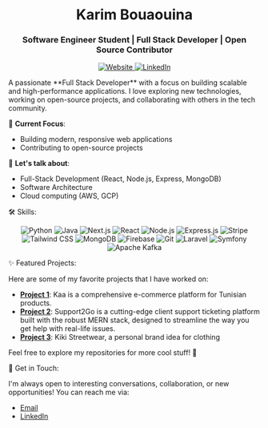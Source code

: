 <h1 align="center">Karim Bouaouina</h1>
<h3 align="center">Software Engineer Student | Full Stack Developer | Open Source Contributor</h3>
<p align="center">
  <a href="https://karim-bouaouina.vercel.app" target="_blank">
    <img src="https://img.shields.io/badge/Website-32CD32?style=flat-square&logo=Google-Chrome&logoColor=white" alt="Website">
  </a>
  <a href="https://www.linkedin.com/in/karim-bouaouina/" target="_blank">
    <img src="https://img.shields.io/badge/LinkedIn-0A66C2?style=flat-square&logo=LinkedIn&logoColor=white" alt="LinkedIn">
  </a>
</p>
A passionate **Full Stack Developer** with a focus on building scalable and high-performance applications. I love exploring new technologies, working on open-source projects, and collaborating with others in the tech community.

🔭 **Current Focus**:  
- Building modern, responsive web applications  
- Contributing to open-source projects  

💬 **Let's talk about**:  
- Full-Stack Development (React, Node.js, Express, MongoDB)  
- Software Architecture  
- Cloud computing (AWS, GCP)  

🛠️ Skills:

<p align="center">
  <!-- Python -->
  <img src="https://img.shields.io/badge/Python-3776AB?style=for-the-badge&logo=python&logoColor=white" alt="Python">
  <!-- Java -->
  <img src="https://img.shields.io/badge/Java-007396?style=for-the-badge&logo=java&logoColor=white" alt="Java">
  <!-- Next.js -->
  <img src="https://img.shields.io/badge/Next.js-000000?style=for-the-badge&logo=next.js&logoColor=white" alt="Next.js">
  <!-- React -->
  <img src="https://img.shields.io/badge/React-20232A?style=for-the-badge&logo=react&logoColor=61DAFB" alt="React">
  <!-- Node.js -->
  <img src="https://img.shields.io/badge/Node.js-43853D?style=for-the-badge&logo=node.js&logoColor=white" alt="Node.js">
  <!-- Express.js -->
  <img src="https://img.shields.io/badge/Express.js-000000?style=for-the-badge&logo=express&logoColor=white" alt="Express.js">
  <!-- Stripe -->
  <img src="https://img.shields.io/badge/Stripe-008CDD?style=for-the-badge&logo=stripe&logoColor=white" alt="Stripe">
  <!-- Tailwind CSS -->
  <img src="https://img.shields.io/badge/Tailwind%20CSS-06B6D4?style=for-the-badge&logo=tailwind-css&logoColor=white" alt="Tailwind CSS">
  <!-- MongoDB -->
  <img src="https://img.shields.io/badge/MongoDB-47A248?style=for-the-badge&logo=mongodb&logoColor=white" alt="MongoDB">
  <!-- Firebase -->
  <img src="https://img.shields.io/badge/Firebase-FFCA28?style=for-the-badge&logo=firebase&logoColor=black" alt="Firebase">
  <!-- Git -->
  <img src="https://img.shields.io/badge/Git-F05032?style=for-the-badge&logo=git&logoColor=white" alt="Git">
  <!-- Laravel -->
  <img src="https://img.shields.io/badge/Laravel-FF2D20?style=for-the-badge&logo=laravel&logoColor=white" alt="Laravel">
  <!-- Symfony -->
  <img src="https://img.shields.io/badge/Symfony-000000?style=for-the-badge&logo=symfony&logoColor=white" alt="Symfony">
  <!-- Kafka -->
  <img src="https://img.shields.io/badge/Apache%20Kafka-231F20?style=for-the-badge&logo=apache-kafka&logoColor=white" alt="Apache Kafka">
</p>

✨ Featured Projects:

Here are some of my favorite projects that I have worked on:

- **[Project 1](https://github.com/karimbouaouina/kaa-tunisian-trading)**: Kaa is a comprehensive e-commerce platform for Tunisian products.  
- **[Project 2](https://github.com/karimbouaouina/support2go-frontend)**: Support2Go is a cutting-edge client support ticketing platform built with the robust MERN stack, designed to streamline the way you get help with real-life issues.
- **[Project 3](https://github.com/karimbouaouina/kiki_streetwear_project)**: Kiki Streetwear, a personal brand idea for clothing 

Feel free to explore my repositories for more cool stuff! 🚀

💬 Get in Touch:

I'm always open to interesting conversations, collaboration, or new opportunities! You can reach me via:

- [Email](mailto:karim.bouaouina.2001@gmail.com)
- [LinkedIn](https://www.linkedin.com/in/karim-bouaouina/)
